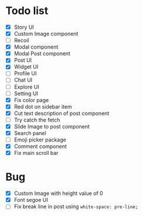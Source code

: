 # Todo list
- [x] Story UI
- [x] Custom Image component
- [ ] Recoil
- [x] Modal component
- [x] Modal Post component
- [x] Post UI
- [x] Widget UI
- [ ] Profile UI
- [ ] Chat UI
- [ ] Explore UI
- [ ] Setting UI
- [x] Fix color page 
- [x] Red dot on sidebar item
- [x] Cut text description of post component
- [ ] Try catch the fetch
- [x] Slide Image to post component
- [x] Search panel
- [ ] Emoji picker package
- [x] Comment component
- [x] Fix main scroll bar

# Bug
- [x] Custom Image with height value of 0
- [x] Font segoe UI
- [ ] Fix break line in post using `white-space: pre-line;`
